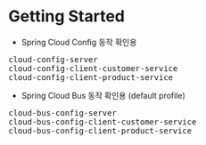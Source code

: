 # Getting Started

* Spring Cloud Config 동작 확인용
<pre>
cloud-config-server
cloud-config-client-customer-service
cloud-config-client-product-service
</pre>

* Spring Cloud Bus 동작 확인용 (default profile) 
<pre>
cloud-bus-config-server
cloud-bus-config-client-customer-service
cloud-bus-config-client-product-service
</pre> 
